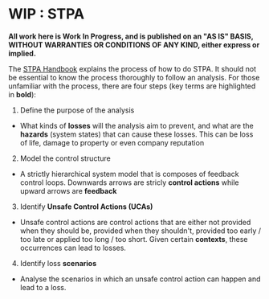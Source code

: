 # WIP : STPA

**All work here is Work In Progress, and is published on an "AS IS" BASIS,
WITHOUT WARRANTIES OR CONDITIONS OF ANY KIND, either express or implied.**

The [STPA Handbook](http://psas.scripts.mit.edu/home/materials/) explains the process of how to do STPA. It should not be essential to know the process thoroughly to follow an analysis. For those unfamiliar with the process, there are four steps (key terms are highlighted in **bold**):

1. Define the purpose of the analysis
  - What kinds of **losses** will the analysis aim to prevent, and what are the **hazards** (system states) that can cause these losses. This can be loss of life, damage to property or even company reputation
2. Model the control structure
  - A strictly hierarchical system model that is composes of feedback control loops. Downwards arrows are stricly **control actions** while upward arrows are **feedback**
3. Identify **Unsafe Control Actions (UCAs)**
  - Unsafe control actions are control actions that are either not provided when they should be, provided when they shouldn't, provided too early / too late or applied too long / too short. Given certain **contexts**, these occurrences can lead to losses.
4. Identify loss **scenarios**
  - Analyse the scenarios in which an unsafe control action can happen and lead to a loss.
